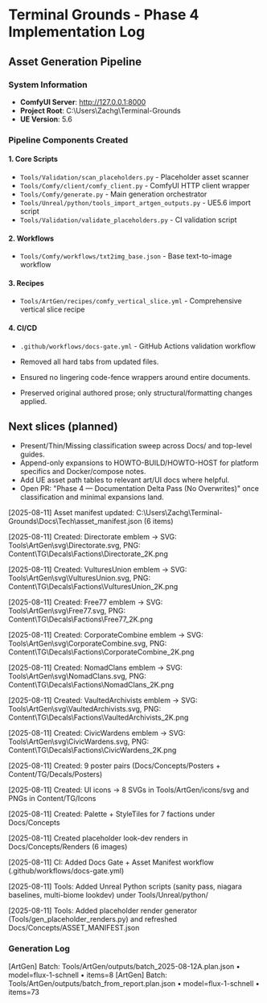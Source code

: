 # Terminal Grounds - Phase 4 Implementation Log

## Asset Generation Pipeline

### System Information
- **ComfyUI Server**: http://127.0.0.1:8000
- **Project Root**: C:\Users\Zachg\Terminal-Grounds
- **UE Version**: 5.6

### Pipeline Components Created

#### 1. Core Scripts
- `Tools/Validation/scan_placeholders.py` - Placeholder asset scanner
- `Tools/Comfy/client/comfy_client.py` - ComfyUI HTTP client wrapper
- `Tools/Comfy/generate.py` - Main generation orchestrator
- `Tools/Unreal/python/tools_import_artgen_outputs.py` - UE5.6 import script
- `Tools/Validation/validate_placeholders.py` - CI validation script

#### 2. Workflows
- `Tools/Comfy/workflows/txt2img_base.json` - Base text-to-image workflow

#### 3. Recipes
- `Tools/ArtGen/recipes/comfy_vertical_slice.yml` - Comprehensive vertical slice recipe

#### 4. CI/CD
- `.github/workflows/docs-gate.yml` - GitHub Actions validation workflow

- Removed all hard tabs from updated files.
- Ensured no lingering code-fence wrappers around entire documents.
- Preserved original authored prose; only structural/formatting changes applied.

## Next slices (planned)

- Present/Thin/Missing classification sweep across Docs/ and top-level guides.
- Append-only expansions to HOWTO-BUILD/HOWTO-HOST for platform specifics and Docker/compose notes.
- Add UE asset path tables to relevant art/UI docs where helpful.
- Open PR: "Phase 4 — Documentation Delta Pass (No Overwrites)" once classification and minimal expansions land.

[2025-08-11] Asset manifest updated: C:\Users\Zachg\Terminal-Grounds\Docs\Tech\asset_manifest.json (6 items)

[2025-08-11] Created: Directorate emblem -> SVG: Tools\ArtGen\svg\Directorate.svg, PNG: Content\TG\Decals\Factions\Directorate_2K.png

[2025-08-11] Created: VulturesUnion emblem -> SVG: Tools\ArtGen\svg\VulturesUnion.svg, PNG: Content\TG\Decals\Factions\VulturesUnion_2K.png

[2025-08-11] Created: Free77 emblem -> SVG: Tools\ArtGen\svg\Free77.svg, PNG: Content\TG\Decals\Factions\Free77_2K.png

[2025-08-11] Created: CorporateCombine emblem -> SVG: Tools\ArtGen\svg\CorporateCombine.svg, PNG: Content\TG\Decals\Factions\CorporateCombine_2K.png

[2025-08-11] Created: NomadClans emblem -> SVG: Tools\ArtGen\svg\NomadClans.svg, PNG: Content\TG\Decals\Factions\NomadClans_2K.png

[2025-08-11] Created: VaultedArchivists emblem -> SVG: Tools\ArtGen\svg\VaultedArchivists.svg, PNG: Content\TG\Decals\Factions\VaultedArchivists_2K.png

[2025-08-11] Created: CivicWardens emblem -> SVG: Tools\ArtGen\svg\CivicWardens.svg, PNG: Content\TG\Decals\Factions\CivicWardens_2K.png

[2025-08-11] Created: 9 poster pairs (Docs/Concepts/Posters + Content/TG/Decals/Posters)

[2025-08-11] Created: UI icons -> 8 SVGs in Tools/ArtGen/icons/svg and PNGs in Content/TG/Icons

[2025-08-11] Created: Palette + StyleTiles for 7 factions under Docs/Concepts

[2025-08-11] Created placeholder look-dev renders in Docs/Concepts/Renders (6 images)

[2025-08-11] CI: Added Docs Gate + Asset Manifest workflow (.github/workflows/docs-gate.yml)

[2025-08-11] Tools: Added Unreal Python scripts (sanity pass, niagara baselines, multi-biome lookdev) under Tools/Unreal/python/

[2025-08-11] Tools: Added placeholder render generator (Tools/gen_placeholder_renders.py) and refreshed Docs/Concepts/ASSET_MANIFEST.json

### Generation Log
<!-- Entries will be appended here automatically -->
[ArtGen] Batch: Tools/ArtGen/outputs/batch_2025-08-12A.plan.json • model=flux-1-schnell • items=8
[ArtGen] Batch: Tools/ArtGen/outputs/batch_from_report.plan.json • model=flux-1-schnell • items=73
